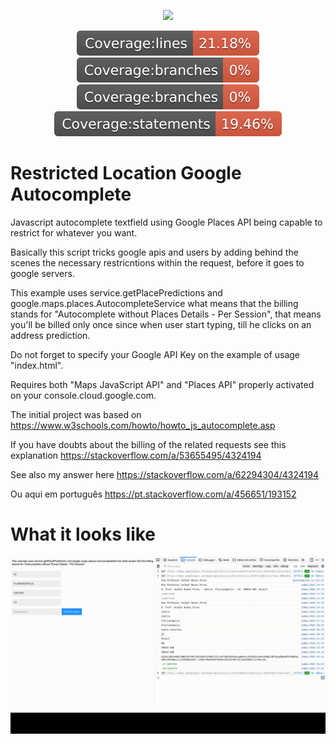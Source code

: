 <p align="center">
    <img src="https://img.shields.io/npm/l/make-coverage-badge.svg">
</p>

<p align="center">
    <a href="./coverage/lcov-report/" alt="Coverage lines">
        <img src="./coverage/badge-lines.svg" /></a>
    <a href="./coverage/lcov-report/" alt="Coverage functions">
        <img src="./coverage/badge-branches.svg" /></a>
    <a href="./coverage/lcov-report/" alt="Coverage branches">
        <img src="./coverage/badge-branches.svg" /></a>
    <a href="./coverage/lcov-report/" alt="Coverage statements">
        <img src="./coverage/badge-statements.svg" /></a>
</p>

# Restricted Location Google Autocomplete

Javascript autocomplete textfield using Google Places API being capable to restrict for whatever you want.

Basically this script tricks google apis and users by adding behind the scenes the necessary restricntions within the request, before it goes to google servers.

This example uses service.getPlacePredictions and google.maps.places.AutocompleteService what means that the billing stands for "Autocomplete without Places Details - Per Session", that means you'll be billed only once since when user start typing, till he clicks on an address prediction.

Do not forget to specify your Google API Key on the example of usage "index.html".

Requires both "Maps JavaScript API" and "Places API" properly activated on your console.cloud.google.com.

The initial project was based on https://www.w3schools.com/howto/howto_js_autocomplete.asp

If you have doubts about the billing of the related requests see this explanation https://stackoverflow.com/a/53655495/4324194

See also my answer here https://stackoverflow.com/a/62294304/4324194

Ou aqui em português https://pt.stackoverflow.com/a/456651/193152

# What it looks like

![](usage-example.gif)
